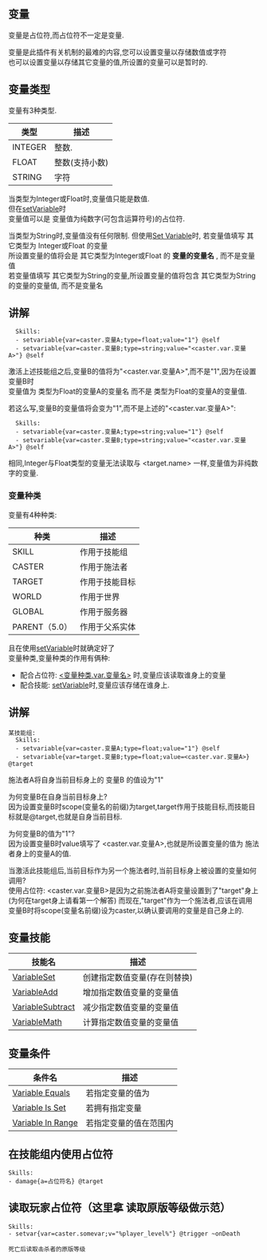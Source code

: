 变量
-----------------

变量是占位符,而占位符不一定是变量.

变量是此插件有关机制的最难的内容,您可以设置变量以存储数值或字符  
也可以设置变量以存储其它变量的值,所设置的变量可以是暂时的.

变量类型
-----------------

变量有3种类型.

| **类型** | **描述**                  |
|----------|----------------------------------|
| INTEGER  | 整数. |
| FLOAT    | 整数(支持小数) |
| STRING   | 字符 |

当类型为Integer或Float时,变量值只能是数值.  
但在[setVariable](/技能/列表/setvariable)时  
变量值可以是 变量值为纯数字(可包含运算符号)的占位符.

当类型为String时,变量值没有任何限制.
但使用[Set Variable](/技能/列表/setvariable)时, 若变量值填写 其它类型为 Integer或Float 的变量  
所设置变量的值将会是 其它类型为Integer或Float 的 **变量的变量名** , 而不是变量值  
若变量值填写 其它类型为String的变量,所设置变量的值将包含 其它类型为String的变量的变量值, 而不是变量名

讲解
-----------------

      Skills:
      - setvariable{var=caster.变量A;type=float;value="1"} @self
      - setvariable{var=caster.变量B;type=string;value="<caster.var.变量A>"} @self

激活上述技能组之后,变量B的值将为"<caster.var.变量A>",而不是"1",因为在设置变量B时  
变量值为 类型为Float的变量A的变量名 而不是 类型为Float的变量A的变量值.

若这么写,变量B的变量值将会变为"1",而不是上述的"<caster.var.变量A>":

      Skills:
      - setvariable{var=caster.变量A;type=string;value="1"} @self
      - setvariable{var=caster.变量B;type=string;value="<caster.var.变量A>"} @self

相同,Integer与Float类型的变量无法读取与 <target.name> 一样,变量值为非纯数字的变量.

### 变量种类

变量有4种种类:

| **种类** | **描述**                                                                                  |
|----------|----------------------------------------------------------------------------------------------------|
| SKILL    | 作用于技能组 |
| CASTER   | 作用于施法者                                                                                |
| TARGET   | 作用于技能目标                                       |
| WORLD    | 作用于世界                                                                                 |
| GLOBAL   | 作用于服务器                                                                               |
| PARENT（5.0） | 作用于父系实体 |

且在使用[setVariable](/技能/列表/setvariable)时就确定好了  
变量种类,变量种类的作用有俩种:  

-  配合占位符: [<变量种类.var.变量名>](/技能/占位符) 时,变量应该读取谁身上的变量
-  配合技能: [setVariable](/技能/列表/setvariable)时,变量应该存储在谁身上.

讲解
-----------------
     
    某技能组:
      Skills:
      - setvariable{var=caster.变量A;type=float;value="1"} @self
      - setvariable{var=target.变量B;type=float;value=<caster.var.变量A>} @target

施法者A将自身当前目标身上的 变量B 的值设为"1"

为何变量B在自身当前目标身上?  
因为设置变量B时scope(变量名的前缀)为target,target作用于技能目标,而技能目标就是@target,也就是自身当前目标.

为何变量B的值为"1"?  
因为设置变量B时value填写了 <caster.var.变量A>,也就是所设置变量的值为 施法者身上的变量A的值.

当激活此技能组后,当前目标作为另一个施法者时,当前目标身上被设置的变量如何调用?  
使用占位符: <caster.var.变量B>是因为之前施法者A将变量设置到了"target"身上  
(为何在target身上请看第一个解答) 而现在,"target"作为一个施法者,应该在调用  
变量B时将scope(变量名前缀)设为caster,以确认要调用的变量是自己身上的.

变量技能
-----------------

| 技能名  | 描述                                      |
|--------------------------------------------------------|--------------------------------------------------|
| [VariableSet](/技能/列表/setvariable)           | 创建指定数值变量(存在则替换) |
| [VariableAdd](/技能/列表/variableadd)           | 增加指定数值变量的变量值                      |
| [VariableSubtract](/技能/列表/variablesubtract) | 减少指定数值变量的变量值               |
| [VariableMath](/技能/列表/variablemath)         | 计算指定数值变量的变量值 |

变量条件
-----------------

| 条件名                                        | 描述                                    |
|--------------------------------------------------|------------------------------------------------|
| [Variable Equals](/conditions/variableequals)    | 若指定变量的值为     |
| [Variable Is Set](/conditions/variableisset)     | 若拥有指定变量                  |
| [Variable In Range](/conditions/variableinrange) | 若指定变量的值在范围内 |

在技能组内使用占位符
----------------
    Skills:
    - damage{a=占位符名} @target

读取玩家占位符（这里拿 读取原版等级做示范）
---------
    Skills:
    - setvar{var=caster.somevar;v="%player_level%"} @trigger ~onDeath

    死亡后读取击杀者的原版等级
